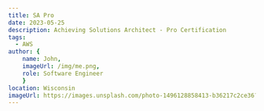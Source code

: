 ```yaml
---
title: SA Pro
date: 2023-05-25
description: Achieving Solutions Architect - Pro Certification
tags: 
  - AWS
author: { 
    name: John,
    imageUrl: /img/me.png,
    role: Software Engineer
    }
location: Wisconsin
imageUrl: https://images.unsplash.com/photo-1496128858413-b36217c2ce36?ixlib=rb-4.0.3&ixid=MnwxMjA3fDB8MHxwaG90by1wYWdlfHx8fGVufDB8fHx8&auto=format&fit=crop&w=3603&q=80
---
```

